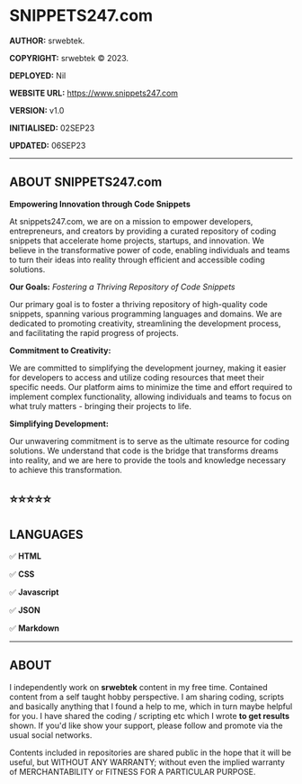# SNIPPETS247.com



__AUTHOR:__ srwebtek.

__COPYRIGHT:__ srwebtek © 2023.

__DEPLOYED:__ Nil

__WEBSITE URL:__ https://www.snippets247.com

__VERSION:__ v1.0

__INITIALISED:__ 02SEP23

__UPDATED:__ 06SEP23

---


## ABOUT SNIPPETS247.com

**Empowering Innovation through Code Snippets**

At snippets247.com, we are on a mission to empower developers, entrepreneurs, and creators by providing a curated repository of coding snippets that accelerate home projects, startups, and innovation. We believe in the transformative power of code, enabling individuals and teams to turn their ideas into reality through efficient and accessible coding solutions.

**Our Goals:**
*Fostering a Thriving Repository of Code Snippets*

Our primary goal is to foster a thriving repository of high-quality code snippets, spanning various programming languages and domains. We are dedicated to promoting creativity, streamlining the development process, and facilitating the rapid progress of projects.

**Commitment to Creativity:**

We are committed to simplifying the development journey, making it easier for developers to access and utilize coding resources that meet their specific needs. Our platform aims to minimize the time and effort required to implement complex functionality, allowing individuals and teams to focus on what truly matters - bringing their projects to life.

**Simplifying Development:**

Our unwavering commitment is to serve as the ultimate resource for coding solutions. We understand that code is the bridge that transforms dreams into reality, and we are here to provide the tools and knowledge necessary to achieve this transformation.









## ⭐⭐⭐⭐⭐





## LANGUAGES

:white_check_mark: __HTML__

:white_check_mark: __CSS__

:white_check_mark: __Javascript__

:white_check_mark: __JSON__

:white_check_mark: __Markdown__

---



## ABOUT

I independently work on __srwebtek__ content in my free time. Contained content from a self taught hobby perspective. I am sharing coding, scripts and basically anything that I found a help to me, which in turn maybe helpful for you. I have shared the coding / scripting etc which I wrote __to get results__ shown. If you'd like show your support, please follow and promote via the usual social networks.

Contents included in repositories are shared public in the hope that it will be useful, but WITHOUT ANY WARRANTY; without even the implied warranty of MERCHANTABILITY or FITNESS FOR A PARTICULAR PURPOSE.